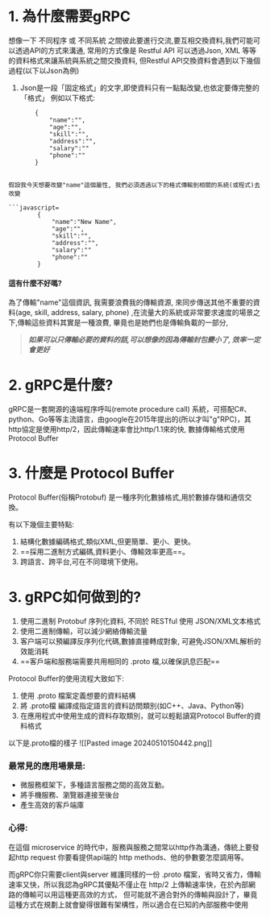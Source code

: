 # 1. 為什麼需要gRPC

想像一下 不同程序 或 不同系統 之間彼此要進行交流,要互相交換資料,我們可能可以透過API的方式來溝通, 常用的方式像是 Restful API 可以透過Json, XML 等等的資料格式來讓系統與系統之間交換資料, 但Restful API交換資料會遇到以下幾個過程(以下以Json為例)

1. Json是一段「固定格式」的文字,即使資料只有一點點改變,也依定要傳完整的「格式」
		例如以下格式:
	```javascript=
		{
			"name":"",
			"age":"",
			"skill":"",
			"address":"",
			"salary":""
			"phone":""
		}
```

假設我今天想要改變"name"這個屬性, 我們必須透過以下的格式傳輸到相關的系統(或程式)去改變

```javascript=
		{
			"name":"New Name",
			"age":"",
			"skill":"",
			"address":"",
			"salary":""
			"phone":""
		}
```

#### 這有什麼不好嗎?

為了傳輸"name"這個資訊, 我需要浪費我的傳輸資源, 來同步傳送其他不重要的資料(age, skill, address, salary, phone)
,在流量大的系統或非常要求速度的場景之下,傳輸這些資料其實是一種浪費, 畢竟也是她們也是傳輸負載的一部分,
> ***如果可以只傳輸必要的資料的話,可以想像的因為傳輸封包變小了, 效率一定會更好***
# 2. gRPC是什麼?

gRPC是一套開源的遠端程序呼叫(remote procedure call) 系統，可搭配C#、python、Go等等主流語言，由google在2015年提出的(所以才叫"g"RPC)，其http協定是使用http/2，因此傳輸速率會比http/1.1來的快, 數據傳輸格式使用 Protocol Buffer

# 3. 什麼是 Protocol Buffer

Protocol Buffer(俗稱Protobuf) 是一種序列化數據格式,用於數據存儲和通信交換。

有以下幾個主要特點:
1. 結構化數據編碼格式,類似XML,但更簡單、更小、更快。
2. ==採用二進制方式編碼,資料更小、傳輸效率更高==。
3. 跨語言、跨平台,可在不同環境下使用。
# 3. gRPC如何做到的?

1. 使用二進制 Protobuf 序列化資料, 不同於 RESTful 使用 JSON/XML文本格式
2. 使用二進制傳輸，可以減少網絡傳輸流量
3. 客户端可以預編譯反序列化代碼,數據直接轉成對象, 可避免JSON/XML解析的效能消耗
4. ==客戶端和服務端需要共用相同的 .proto 檔,以確保訊息匹配==

Protocol Buffer的使用流程大致如下:
1. 使用 .proto 檔案定義想要的資料結構
2. 將 .proto檔 編譯成指定語言的資料訪問類別(如C++、Java、Python等)
3. 在應用程式中使用生成的資料存取類別，就可以輕鬆讀寫Protocol Buffer的資料格式

以下是.proto檔的樣子
![[Pasted image 20240510150442.png]]

### 最常見的應用場景是:

- 微服務框架下，多種語言服務之間的高效互動。
- 將手機服務、瀏覽器連接至後台
- 產生高效的客戶端庫


### 心得:
在這個 microservice 的時代中，服務與服務之間常以http作為溝通，傳統上要發起http request 你要看提供api端的 http methods、他的參數要怎麼調用等。

而gRPC你只需要client與server 維護同樣的一份 .proto 檔案，省時又省力，傳輸速率又快，所以我認為gRPC其優點不僅止在 http/2 上傳輸速率快，在於內部網路的傳輸可以用這種更高效的方式，
但可能就不適合對外的傳輸與設計了，畢竟這種方式在規劃上就會變得很難有架構性，所以適合在已知的內部服務中使用